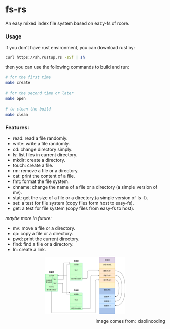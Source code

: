 # fs-rs

An easy mixed index file system based on eazy-fs of rcore.

### Usage

if you don't have rust environment, you can download rust by:

```bash
curl https://sh.rustup.rs -sSf | sh
```

then you can use the following commands to build and run:


```bash
# for the first time
make create

# for the second time or later
make open

# to clean the build
make clean
```

### Features:

- read: read a file randomly.
- write: write a file randomly.
- cd: change directory simply.
- ls: list files in current directory.
- mkdir: create a directory.
- touch: create a file.
- rm: remove a file or a directory.
- cat: print the content of a file.
- fmt: format the file system.
- chname: change the name of a file or a directory (a simple version of mv).
- stat: get the size of a file or a directory.(a simple version of ls -l).
- set: a test for file system (copy files form host to easy-fs).
- get: a test for file system (copy files from easy-fs to host).

*maybe more in future:*

- mv: move a file or a directory.
- cp: copy a file or a directory.
- pwd: print the current directory.
- find: find a file or a directory.
- ln: create a link.



<img src="./docs/mixed_index_fs.png" alt="mixed_index_fs.png" width="80%" style="
  display: block;
  margin-left: auto;
  margin-right: auto;
  width: 50%;
">

<p style="text-align: right;">image comes from: xiaolincoding</p>
